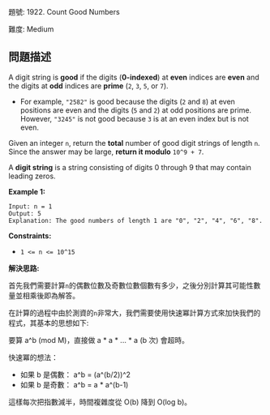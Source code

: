 題號: 1922. Count Good Numbers

難度: Medium

## 問題描述
A digit string is **good** if the digits (**0-indexed**) at **even** indices are **even** and the digits at **odd** indices are **prime** (`2`, `3`, `5`, or `7`).

- For example, `"2582"` is good because the digits (`2` and `8`) at even positions are even and the digits (`5` and `2`) at odd positions are prime. However, `"3245"` is not good because `3` is at an even index but is not even.

Given an integer `n`, return the **total** number of good digit strings of length `n`. Since the answer may be large, **return it modulo** `10^9 + 7`.

A **digit string** is a string consisting of digits 0 through 9 that may contain leading zeros.

**Example 1:**
```
Input: n = 1
Output: 5
Explanation: The good numbers of length 1 are "0", "2", "4", "6", "8".
```

**Constraints:**

- `1 <= n <= 10^15`

**解決思路:**

首先我們需要計算`n`的偶數位數及奇數位數個數有多少，之後分別計算其可能性數量並相乘後即為解答。

在計算的過程中由於測資的`n`非常大，我們需要使用快速冪計算方式來加快我們的程式，其基本的思想如下:

要算 a^b (mod M)，直接做 a * a * ... * a (b 次) 會超時。

快速冪的想法：

- 如果 b 是偶數：
  a^b = (a^(b/2))^2
- 如果 b 是奇數：
  a^b = a * a^(b-1)

這樣每次把指數減半，時間複雜度從 O(b) 降到 O(log b)。

